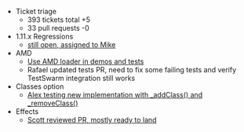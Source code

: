 * Ticket triage
  * 393 tickets total +5
  * 33 pull requests -0
* 1.11.x Regressions
  * [still open, assigned to Mike](https://bugs.jqueryui.com/ticket/10590)
* AMD
  * [Use AMD loader in demos and tests](https://bugs.jqueryui.com/ticket/10119)
  * Rafael updated tests PR, need to fix some failing tests and verify TestSwarm integration still works
* Classes option
  * [Alex testing new implementation with _addClass() and _removeClass()](https://github.com/jquery/jquery-ui/pull/1392)
* Effects
  * [Scott reviewed PR, mostly ready to land](https://github.com/jquery/jquery-ui/pull/1017)

